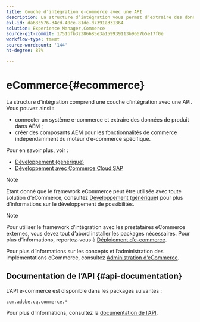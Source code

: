 ```yaml
---
title: Couche d’intégration e-commerce avec une API
description: La structure d’intégration vous permet d’extraire des données de produit dans AEM et de créer des composants AEM pour les fonctionnalités commerciales.
exl-id: da63c576-34cd-40ce-81de-d7391a331364
solution: Experience Manager,Commerce
source-git-commit: 1751bfb32386685e3a159939113b9667b5e17f0e
workflow-type: tm+mt
source-wordcount: '144'
ht-degree: 87%

---
```


# eCommerce{#ecommerce}

La structure d’intégration comprend une couche d’intégration avec une API. Vous pouvez ainsi :

* connecter un système e-commerce et extraire des données de produit dans AEM ;
* créer des composants AEM pour les fonctionnalités de commerce indépendamment du moteur d’e-commerce spécifique.

Pour en savoir plus, voir :

* [Développement (générique)](/help/commerce/cif-classic/developing/generic.md)
* [Développement avec Commerce Cloud SAP](/help/commerce/cif-classic/developing/sap-commerce-cloud.md)

>[!NOTE]
>
>Étant donné que le framework eCommerce peut être utilisée avec toute solution d’eCommerce, consultez [Développement (générique)](/help/commerce/cif-classic/developing/generic.md) pour plus d’informations sur le développement de possibilités.

>[!NOTE]
>
>Pour utiliser le framework d’intégration avec les prestataires eCommerce externes, vous devez tout d’abord installer les packages nécessaires. Pour plus d’informations, reportez-vous à [Déploiement d’e-commerce](/help/commerce/cif-classic/deploying/ecommerce.md).
>
>Pour plus d’informations sur les concepts et l’administration des implémentations eCommerce, consultez [Administration d’eCommerce](/help/commerce/cif-classic/administering/ecommerce.md).

## Documentation de l’API {#api-documentation}

L’API e-commerce est disponible dans les packages suivantes :

`com.adobe.cq.commerce.*`

Pour plus d’informations, consultez la [documentation de l’API](https://helpx.adobe.com/experience-manager/6-5/sites/developing/using/reference-materials/javadoc/index.html).
